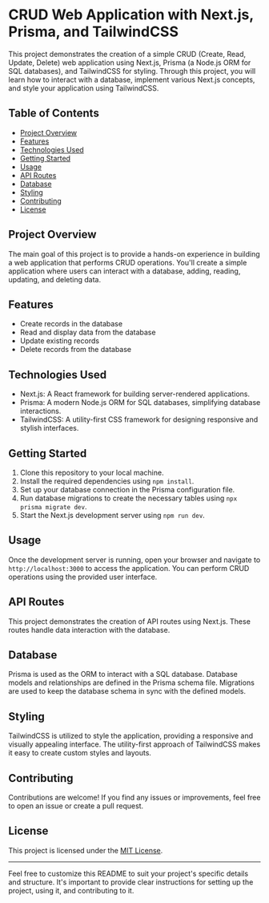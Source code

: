 # CRUD Web Application with Next.js, Prisma, and TailwindCSS

This project demonstrates the creation of a simple CRUD (Create, Read, Update, Delete) web application using Next.js, Prisma (a Node.js ORM for SQL databases), and TailwindCSS for styling. Through this project, you will learn how to interact with a database, implement various Next.js concepts, and style your application using TailwindCSS.

## Table of Contents

- [Project Overview](#project-overview)
- [Features](#features)
- [Technologies Used](#technologies-used)
- [Getting Started](#getting-started)
- [Usage](#usage)
- [API Routes](#api-routes)
- [Database](#database)
- [Styling](#styling)
- [Contributing](#contributing)
- [License](#license)

## Project Overview

The main goal of this project is to provide a hands-on experience in building a web application that performs CRUD operations. You'll create a simple application where users can interact with a database, adding, reading, updating, and deleting data.

## Features

- Create records in the database
- Read and display data from the database
- Update existing records
- Delete records from the database

## Technologies Used

- Next.js: A React framework for building server-rendered applications.
- Prisma: A modern Node.js ORM for SQL databases, simplifying database interactions.
- TailwindCSS: A utility-first CSS framework for designing responsive and stylish interfaces.

## Getting Started

1. Clone this repository to your local machine.
2. Install the required dependencies using `npm install`.
3. Set up your database connection in the Prisma configuration file.
4. Run database migrations to create the necessary tables using `npx prisma migrate dev`.
5. Start the Next.js development server using `npm run dev`.

## Usage

Once the development server is running, open your browser and navigate to `http://localhost:3000` to access the application. You can perform CRUD operations using the provided user interface.

## API Routes

This project demonstrates the creation of API routes using Next.js. These routes handle data interaction with the database.

## Database

Prisma is used as the ORM to interact with a SQL database. Database models and relationships are defined in the Prisma schema file. Migrations are used to keep the database schema in sync with the defined models.

## Styling

TailwindCSS is utilized to style the application, providing a responsive and visually appealing interface. The utility-first approach of TailwindCSS makes it easy to create custom styles and layouts.

## Contributing

Contributions are welcome! If you find any issues or improvements, feel free to open an issue or create a pull request.

## License

This project is licensed under the [MIT License](LICENSE).

---

Feel free to customize this README to suit your project's specific details and structure. It's important to provide clear instructions for setting up the project, using it, and contributing to it.
